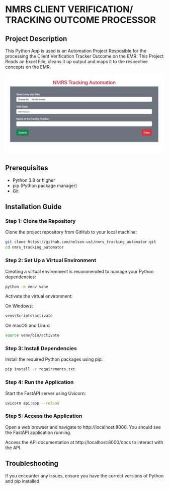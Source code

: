 # NMRS CLIENT VERIFICATION/ TRACKING OUTCOME PROCESSOR

## Project Description
This Python App is used is an Automation Project Resposible for the processing the Client Verification Tracker Outcome on the EMR. This Project Reads an Excel File, cleans it up output and maps it to the respective concepts on the EMR.


![User Interface](landing.jpeg)

## Prerequisites

- Python 3.8 or higher
- pip (Python package manager)
- Git

## Installation Guide

### Step 1: Clone the Repository

Clone the project repository from GitHub to your local machine:

```bash
git clone https://github.com/nelson-ust/nmrs_tracking_automator.git
cd nmrs_tracking_automator
```

### Step 2: Set Up a Virtual Environment
Creating a virtual environment is recommended to manage your Python dependencies:

```bash
python -m venv venv
```

Activate the virtual environment:

On Windows:

```bash
venv\Scripts\activate
```
On macOS and Linux:

```bash
source venv/bin/activate
```
### Step 3: Install Dependencies
Install the required Python packages using pip:

```bash
pip install -r requirements.txt
```
### Step 4: Run the Application
Start the FastAPI server using Uvicorn:

```bash
uvicorn api:app --reload
```
### Step 5: Access the Application
Open a web browser and navigate to http://localhost:8000. You should see the FastAPI application running.

Access the API documentation at http://localhost:8000/docs to interact with the API.

## Troubleshooting

If you encounter any issues, ensure you have the correct versions of Python and pip installed.